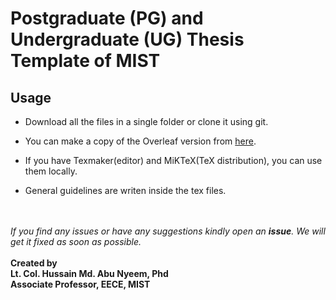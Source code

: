 # Postgraduate (PG) and Undergraduate (UG) Thesis Template of MIST

## Usage
- Download all the files in a single folder or clone it using git.

- You can make a copy of the Overleaf version from [here](https://www.overleaf.com/read/zghvvggvfvyd).

- If you have Texmaker(editor) and MiKTeX(TeX distribution), you can use them locally.

- General guidelines are writen inside the tex files.
<br>
<br>
<i>If you find any issues or have any suggestions kindly open an <b>issue</b>. We will get it fixed as soon as possible.</i>
<br>
<br>
<B>Created by <br>
Lt. Col. Hussain Md. Abu Nyeem, Phd <br>
Associate Professor, EECE, MIST</b>
